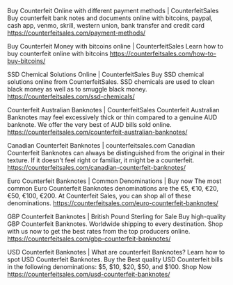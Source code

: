 Buy Counterfeit Online with different payment methods | CounterfeitSales
Buy counterfeit bank notes and documents online with bitcoins, paypal, cash app, venmo, skrill, western union, bank transfer and credit card
<a href="#">https://counterfeitsales.com/payment-methods/</a>

Buy Counterfeit Money with bitcoins online | CounterfeitSales
Learn how to buy counterfeit online with bitcoins
<a href="#">https://counterfeitsales.com/how-to-buy-bitcoins/</a>

SSD Chemical Solutions Online | CounterfeitSales
Buy SSD chemical solutions online from CounterfeitSales. SSD chemicals are used to clean black money as well as to smuggle black money.
<a href="#">https://counterfeitsales.com/ssd-chemicals/</a>

Counterfeit Australian Banknotes | CounterfeitSales
Counterfeit Australian Banknotes may feel excessively thick or thin compared to a genuine AUD banknote. We offer the very best of AUD bills sold online.
<a href="#">https://counterfeitsales.com/counterfeit-australian-banknotes/</a>


Canadian Counterfeit Banknotes | counterfeitsales.com
Canadian Counterfeit Banknotes can always be distinguished from the original in their texture. If it doesn't feel right or familiar, it might be a counterfeit.
<a href="#">https://counterfeitsales.com/canadian-counterfeit-banknotes/</a>

Euro Counterfeit Banknotes | Common Denominations | Buy now
The most common Euro Counterfeit Banknotes denominations are the €5, €10, €20, €50, €100, €200. At Counterfeit Sales, you can shop all of these denominations.
<a href="#">https://counterfeitsales.com/euro-counterfeit-banknotes/</a>


GBP Counterfeit Banknotes | British Pound Sterling for Sale
Buy high-quality GBP Counterfeit Banknotes. Worldwide shipping to every destination. Shop with us now to get the best rates from the top producers online.
<a href="#">https://counterfeitsales.com/gbp-counterfeit-banknotes/</a>

USD Counterfeit Banknotes | What are counterfeit Banknotes?
Learn how to spot USD Counterfeit Banknotes. Buy the Best quality USD Counterfeit bills in the following denominations: $5, $10, $20, $50, and $100. Shop Now
<a href="#">https://counterfeitsales.com/usd-counterfeit-banknotes/</a>
